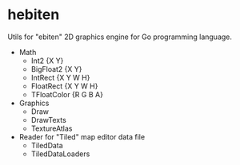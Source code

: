 # hebiten

Utils for "ebiten" 2D graphics engine for Go programming language.

* Math
    * Int2 {X Y}
    * BigFloat2 {X Y}
    * IntRect {X Y W H}
    * FloatRect {X Y W H}
    * TFloatColor {R G B A}
* Graphics
    * Draw
    * DrawTexts
    * TextureAtlas
* Reader for "Tiled" map editor data file
    * TiledData
    * TiledDataLoaders
